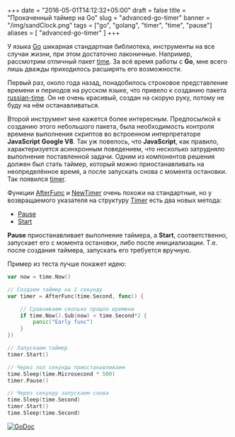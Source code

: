+++
date = "2016-05-01T14:12:32+05:00"
draft = false
title = "Прокаченный таймер на Go"
slug = "advanced-go-timer"
banner = "/img/sandClock.png"
tags = ["go", "golang", "timer", "time", "pause"]
aliases = [
	"advanced-go-timer"
]
+++

У языка [Go](https://golang.org/) шикарная стандартная библиотека, инструменты на все случаи жизни, при этом достаточно лаконичные. Например, рассмотрим отличный пакет [time](https://golang.org/pkg/time/). За всё время работы с **Go**, мне всего лишь дважды приходилось расширять его возможности.

Первый раз, около года назад, понадобилось строковое представление времени и периодов на русском языке, что привело к созданию пакета [russian-time](https://github.com/ivahaev/russian-time). Он не очень красивый, создан на скорую руку, потому не буду на нём останавливаться.

Второй инструмент мне кажется более интересным. Предпосылкой к созданию этого небольшого пакета, была необходимость контроля времени выполнения скриптов во встроенном интерпретаторе **JavaScript** **Google V8**. Так уж повелось, что **JavaScript**, как правило, характеризуется асинхронным поведением, что несколько затрудняло выполнение поставленной задачи. Одним из компонентов решения должен был стать таймер, который можно приостанавливать на неопределённое время, а после запускать снова с момента остановки. Так появился [timer](https://github.com/ivahaev/timer).

<!--more-->

Функции [AfterFunc](https://godoc.org/github.com/ivahaev/timer#AfterFunc)  и [NewTimer](https://godoc.org/github.com/ivahaev/timer#NewTimer)  очень похожи на стандартные, но у возвращаемого указателя на структуру [Timer](https://godoc.org/github.com/ivahaev/timer#Timer) есть два новых метода:

*  [Pause](https://godoc.org/github.com/ivahaev/timer#Timer.Pause)
*  [Start](https://godoc.org/github.com/ivahaev/timer#Timer.Start)

**Pause** приостанавливает выполнение таймера, а **Start**, соответственно, запускает его с момента остановки, либо после инициализации. Т.е. после создания таймера, запускать его требуется вручную.

Пример из теста лучше покажет идею:

```go
var now = time.Now()

// Создаем таймер на 1 секунду
var timer = AfterFunc(time.Second, func() {

    // Сравниваем сколько прошло времени
	if time.Now().Sub(now) < time.Second*2 {
		panic("Early func")
	}
})

// Запускаем таймер
timer.Start()

// Через пол секунды приостанавливаем
time.Sleep(time.Microsecond * 500)
timer.Pause()

// Через секунду запускаем снова
time.Sleep(time.Second)
timer.Start()
time.Sleep(time.Second)
```

[![GoDoc](https://godoc.org/github.com/ivahaev/timer?status.svg)](https://godoc.org/github.com/ivahaev/timer)